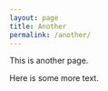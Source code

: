 ```yaml
---
layout: page
title: Another
permalink: /another/
---
```


This is another page.

Here is some more text. 
